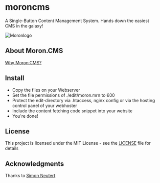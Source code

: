 # moroncms

A Single-Button Content Management System. Hands down the easiest CMS in the galaxy!

![Moronlogo](https://rabocalypse.github.io/moroncms/img/ogmoron.jpg)

## About Moron.CMS

[Why Moron.CMS?](https://rabocalypse.github.io/moroncms)

## Install

* Copy the files on your Webserver
* Set the file permissions of ./edit/moron.mrn to 600
* Protect the edit-directory via .htaccess, nginx config or via the hosting control panel of your webhoster
* Include the content fetching code snippet into your website
* You're done!

## License

This project is licensed under the MIT License - see the [LICENSE](LICENSE) file for details

## Acknowledgments

Thanks to [Simon Neutert](https://github.com/simonneutert)
